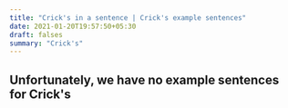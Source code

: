 ```yaml
---
title: "Crick's in a sentence | Crick's example sentences"
date: 2021-01-20T19:57:50+05:30
draft: falses
summary: "Crick's"
---
```

## Unfortunately, we have no example sentences for Crick's                 

